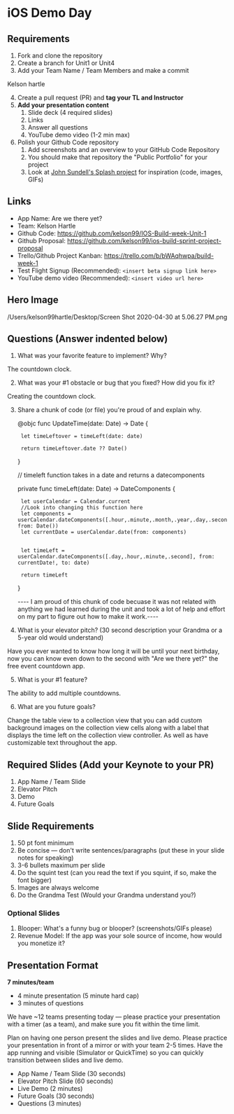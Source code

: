 # iOS Demo Day

## Requirements

1. Fork and clone the repository
2. Create a branch for Unit1 or Unit4
3. Add your Team Name / Team Members and make a commit

Kelson hartle

4. Create a pull request (PR) and **tag your TL and Instructor**
5. **Add your presentation content**
    1. Slide deck (4 required slides)
    2. Links
    3. Answer all questions 
    4. YouTube demo video (1-2 min max)
6. Polish your Github Code repository
    1. Add screenshots and an overview to your GitHub Code Repository
    2. You should make that repository the "Public Portfolio" for your project
    3. Look at [John Sundell's Splash project](https://github.com/JohnSundell/Splash) for inspiration (code, images, GIFs)


## Links

* App Name:  Are we there yet?
* Team:  Kelson Hartle
* Github Code: https://github.com/kelson99/IOS-Build-week-Unit-1
* Github Proposal:  https://github.com/kelson99/ios-build-sprint-project-proposal
* Trello/Github Project Kanban: https://trello.com/b/bWAqhwpa/build-week-1
* Test Flight Signup (Recommended): `<insert beta signup link here>`
* YouTube demo video (Recommended): `<insert video url here>`

## Hero Image

/Users/kelson99hartle/Desktop/Screen Shot 2020-04-30 at 5.06.27 PM.png


## Questions (Answer indented below)

1. What was your favorite feature to implement? Why?

The countdown clock.

2. What was your #1 obstacle or bug that you fixed? How did you fix it?

Creating the countdown clock.
  
3. Share a chunk of code (or file) you're proud of and explain why.

    @objc func UpdateTime(date: Date) -> Date {
        
        let timeLeftover = timeLeft(date: date)

        return timeLeftover.date ?? Date()
    }
    
    // timeleft function takes in a date and returns a datecomponents
    
    private func timeLeft(date: Date) -> DateComponents {
        
        let userCalendar = Calendar.current
        //Look into changing this function here
        let components = userCalendar.dateComponents([.hour,.minute,.month,.year,.day,.second], from: Date())
        let currentDate = userCalendar.date(from: components)
        

        let timeLeft = userCalendar.dateComponents([.day,.hour,.minute,.second], from: currentDate!, to: date)
        
        return timeLeft
        
    }
    
    ---- I am proud of this chunk of code becuase it was not related with anything we had learned during the unit and took a lot of help and effort on my part to figure out how to make it work.----
  
4. What is your elevator pitch? (30 second description your Grandma or a 5-year old would understand)

Have you ever wanted to know how long it will be until your next birthday, now you can know even down to the second with "Are we there yet?" the free event countdown app.
  
5. What is your #1 feature?

The ability to add multiple countdowns.
  
6. What are you future goals?

Change the table view to a collection view that you can add custom background images on the collection view cells along with a label that displays the time left on the collection view controller. As well as have customizable text throughout the app.

## Required Slides (Add your Keynote to your PR)

1. App Name / Team Slide
2. Elevator Pitch
3. Demo
4. Future Goals

## Slide Requirements

1. 50 pt font minimum
2. Be concise — don't write sentences/paragraphs (put these in your slide notes for speaking)
3. 3-6 bullets maximum per slide
4. Do the squint test (can you read the text if you squint, if so, make the font bigger)
6. Images are always welcome
7. Do the Grandma Test (Would your Grandma understand you?)

### Optional Slides

1. Blooper: What's a funny bug or blooper? (screenshots/GIFs please)
2. Revenue Model: If the app was your sole source of income, how would you monetize it?

## Presentation Format

**7 minutes/team**

* 4 minute presentation (5 minute hard cap)
* 3 minutes of questions

We have ~12 teams presenting today — please practice your presentation with a timer (as a team), and make sure you fit within the time limit.

Plan on having one person present the slides and live demo. Please practice your presentation in front of a mirror or with your team 2-5 times. Have the app running and visible (Simulator or QuickTime) so you can quickly transition between slides and live demo.

* App Name / Team Slide (30 seconds)
* Elevator Pitch Slide (60 seconds)
* Live Demo (2 minutes)
* Future Goals (30 seconds)
* Questions (3 minutes)
